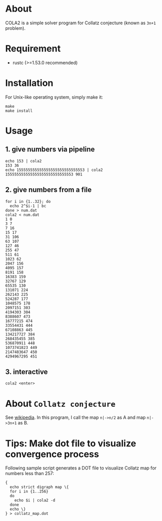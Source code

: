 # About

COLA2 is a simple solver program for Collatz conjecture (known as `3n+1` problem).

# Requirement

* rustc (>=1.53.0 recommended)

# Installation

For Unix-like operating system, simply make it:

```
make
make install
```

# Usage

## 1. give numbers via pipeline

```
echo 153 | cola2
153 36
echo 155555555555555555555555555553 | cola2
155555555555555555555555555553 901
```

## 2. give numbers from a file

```
for i in {1..32}; do
  echo 2^$i-1 | bc
done > num.dat
cola2 < num.dat
1 0
3 7
7 16
15 17
31 106
63 107
127 46
255 47
511 61
1023 62
2047 156
4095 157
8191 158
16383 159
32767 129
65535 130
131071 224
262143 225
524287 177
1048575 178
2097151 303
4194303 304
8388607 473
16777215 474
33554431 444
67108863 445
134217727 384
268435455 385
536870911 448
1073741823 449
2147483647 450
4294967295 451
```

## 3. interactive

`cola2 <enter>`


# About `Collatz conjecture`

See [wikipedia](https://en.wikipedia.org/wiki/3n%2B1).
In this program, I call the map `n|->n/2` as A and map `n|->3n+1` as B.


# Tips: Make dot file to visualize convergence process

Following sample script generates a DOT file to visualize Collatz map for numbers less than 257:

```
{
  echo strict digraph map \{
  for i in {1..256}
  do
    echo $i | cola2 -d
  done
  echo \}
} > collatz_map.dot
```

